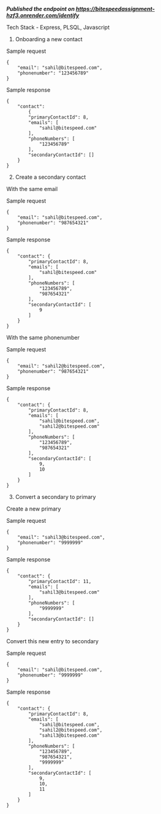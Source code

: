 ***Published the endpoint on https://bitespeedassignment-hzf3.onrender.com/identify***

Tech Stack - Express, PLSQL, Javascript

1. Onboarding a new contact

Sample request
```
{ 
	"email": "sahil@bitespeed.com", 
	"phonenumber": "123456789" 
}
```

Sample response
```
{ 
    "contact": 
		{ 
        "primaryContactId": 8, 
        "emails": [ 
            "sahil@bitespeed.com" 
        ], 
        "phoneNumbers": [ 
            "123456789" 
        ], 
        "secondaryContactId": [] 
    } 
}
```

2. Create a secondary contact

With the same email

Sample request 
```
{ 
    "email": "sahil@bitespeed.com",
    "phonenumber": "987654321" 
}
```

Sample response
```
{
    "contact": {
        "primaryContactId": 8,
        "emails": [
            "sahil@bitespeed.com"
        ],
        "phoneNumbers": [
            "123456789",
            "987654321"
        ],
        "secondaryContactId": [
            9
        ]
    }
}
```

With the same phonenumber

Sample request 
```
{ 
    "email": "sahil2@bitespeed.com",
    "phonenumber": "987654321" 
}
```

Sample response
```
{
    "contact": {
        "primaryContactId": 8,
        "emails": [
            "sahil@bitespeed.com",
            "sahil2@bitespeed.com"
        ],
        "phoneNumbers": [
            "123456789",
            "987654321"
        ],
        "secondaryContactId": [
            9,
            10
        ]
    }
}
```

3. Convert a secondary to primary

Create a new primary

Sample request 
```
{ 
    "email": "sahil3@bitespeed.com",
    "phonenumber": "9999999" 
}
```

Sample response
```
{
    "contact": {
        "primaryContactId": 11,
        "emails": [
            "sahil3@bitespeed.com"
        ],
        "phoneNumbers": [
            "9999999"
        ],
        "secondaryContactId": []
    }
}
```

Convert this new entry to secondary

Sample request 
```
{ 
    "email": "sahil@bitespeed.com",
    "phonenumber": "9999999" 
}
```

Sample response
```
{
    "contact": {
        "primaryContactId": 8,
        "emails": [
            "sahil@bitespeed.com",
            "sahil2@bitespeed.com",
            "sahil3@bitespeed.com"
        ],
        "phoneNumbers": [
            "123456789",
            "987654321",
            "9999999"
        ],
        "secondaryContactId": [
            9,
            10,
            11
        ]
    }
}
```


